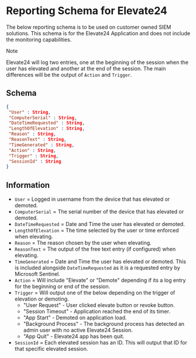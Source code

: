 # Reporting Schema for Elevate24

The below reporting schema is to be used on customer owned SIEM solutions. This schema is for the Elevate24 Application and does not include the monitoring capabilities. 

> [!NOTE]
> Elevate24 will log two entries, one at the beginning of the session when the user has elevated and another at the end of the session. The main differences will be the output of `Action` and `Trigger`.

## Schema

```json
{
 "User" : String,
 "ComputerSerial" : String,
 "DateTimeRequested" : String,
 "LengthOfElevation" : String,
 "Reason" : String,
 "ReasonText" : String,
 "TimeGenerated" : String,
 "Action" : String,
 "Trigger" : String,
 "SessionId" : String
}
```
## Information


- `User` = Logged in username from the device that has elevated or demoted. 
- `ComputerSerial` = The serial number of the device that has elevated or demoted. 
- `DateTimeRequested` = Date and Time the user has elevated or demoted. 
- `LengthOfElevation` = The time selected by the user or time enforced when elevating.
- `Reason` = The reason chosen by the user when elevating. 
- `ReasonText` = The output of the free text entry (if configured) when elevating. 
- `TimeGenerated` = Date and Time the user has elevated or demoted. This is included alongside `DateTimeRequested` as it is a requested entry by Microsoft Sentinel. 
- `Action` = Will include "Elevate" or "Demote" depending if its a log entry for the beginning or end of the session. 
- `Trigger` = Will output one of the below depending on the trigger of elevation or demoting. 
  - "User Request" - User clicked elevate button or revoke button.
  - "Session Timeout" - Application reached the end of its timer.
  - "App Start" - Demoted on application load. 
  - "Background Process" - The background process has detected an admin user with no active Elevate24 Session.
  - "App Quit" - Elevate24 app has been quit.
- `SessionId` = Each elevated session has an ID. This will output that ID for that specific elevated session. 

